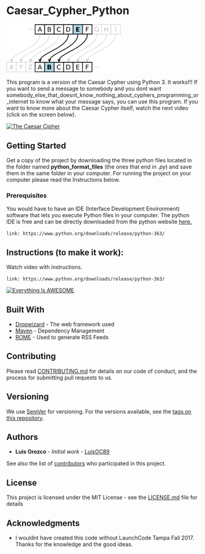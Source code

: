 # Caesar_Cypher_Python 

<img src="images/Caesar_cipher_left_shift_of_3.png" width="300">

This program is a version of the Caesar Cypher using Python 3. 
It works!!! If you want to send a message to somebody and you dont want somebody_else_that_doesnt_know_nothing_about_cyphers_programming_or_internet to know what your message says, you can use this program. If you want to know more about the Caesar Cypher itself, watch the next video (click on the screen below).

<a href="https://www.youtube.com/watch?v=sMOZf4GN3oc">
<img src="http://i3.ytimg.com/vi/sMOZf4GN3oc/maxresdefault.jpg" alt="The Caesar Cipher"" width="500">
</a>

## Getting Started

Get a copy of the project by downloading the three python files located in the folder named **python_format_files** (the ones that end in *.py*) and save them in the same folder in your computer. For running the project on your computer please read the Instructions below.

### Prerequisites
You would have to have an IDE (Interface Development Environment) software that lets you execute Python files in your computer. The python IDE is free and can be directly downloaded from the python website [here.](https://www.python.org/downloads/release/python-363/)

```
link: https://www.python.org/downloads/release/python-363/
```

## Instructions (to make it work): 
Watch video with instructions.
```
link: https://www.python.org/downloads/release/python-363/
```
[![Everything Is AWESOME](https://img.youtube.com/vi/StTqXEQ2l-Y/0.jpg)](https://www.youtube.com/watch?v=StTqXEQ2l-Y "Everything Is AWESOME")

## Built With

* [Dropwizard](http://www.dropwizard.io/1.0.2/docs/) - The web framework used
* [Maven](https://maven.apache.org/) - Dependency Management
* [ROME](https://rometools.github.io/rome/) - Used to generate RSS Feeds

## Contributing

Please read [CONTRIBUTING.md](https://gist.github.com/PurpleBooth/b24679402957c63ec426) for details on our code of conduct, and the process for submitting pull requests to us.

## Versioning

We use [SemVer](http://semver.org/) for versioning. For the versions available, see the [tags on this repository](https://github.com/your/project/tags). 

## Authors

* **Luis Orozco** - *Initial work* - [LuisOC89](https://github.com/LuisOC89)

See also the list of [contributors](https://github.com/your/project/contributors) who participated in this project.

## License

This project is licensed under the MIT License - see the [LICENSE.md](LICENSE.md) file for details

## Acknowledgments

* I wouldnt have created this code without LaunchCode Tampa Fall 2017. Thanks for the knowledge and the good ideas.  
